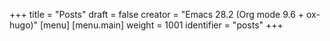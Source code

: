 +++
title = "Posts"
draft = false
creator = "Emacs 28.2 (Org mode 9.6 + ox-hugo)"
[menu]
  [menu.main]
    weight = 1001
    identifier = "posts"
+++
